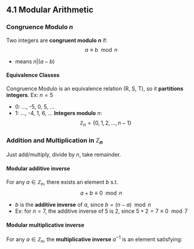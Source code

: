 ## 4.1 Modular Arithmetic
### Congruence Modulo $n$
Two integers are **congruent modulo $n$** if: 
$$a \equiv b\mod n$$
- means $n | (a-b)$
#### Equivalence Classes
Congruence Modulo is an equivalence relation (R, S, T), so it **partitions integers**.
Ex: $n = 5$
- 0: ..., -5, 0, 5, ...
- 1: ..., -4, 1, 6, ...
**Integers modulo** $n$:
$$\mathbb{Z}_n = \{0,1,2, \dots, n-1\}$$
### Addition and Multiplication in $\mathbb{Z}_n$
Just add/multiply, divide by $n$, take remainder.
#### Modular additive inverse
For any $a \in \mathbb{Z}_n$, there exists an element $b$ s.t.$$a + b \equiv 0 \mod n$$
- $b$ is the **additive inverse** of $a$, since $b = (n-a) \mod n$
- Ex: for $n=7$, the additive inverse of $5$ is 2, since $5 + 2 = 7 \equiv 0 \mod 7$
#### Modular multiplicative inverse
For any $a \in \mathbb{Z}_n$, the **multiplicative inverse** $a^{-1}$ is an element satisfying:
